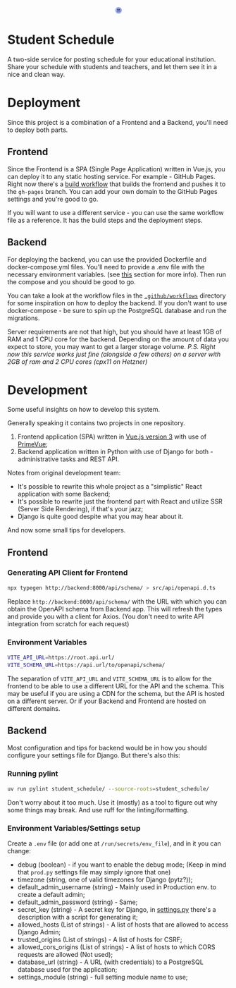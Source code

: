 <p align="center">
    <img max-width="256px" width="15rem" src="logo.svg" alt="Student Schedule Logo">
</p>

# Student Schedule
A two-side service for posting schedule for your educational institution.
Share your schedule with students and teachers, and let them see it in a nice and clean way.

# Deployment

Since this project is a combination of a Frontend and a Backend, you'll need to deploy both parts.

## Frontend

Since the Frontend is a SPA (Single Page Application) written in Vue.js, you can deploy it to any static hosting service.
For example - GitHub Pages.
Right now there's a [build workflow](/.github/workflows/frontend.yml) that builds the frontend and pushes it to the `gh-pages` branch.
You can add your own domain to the GitHub Pages settings and you're good to go.

If you will want to use a different service - you can use the same workflow file as a reference.
It has the build steps and the deployment steps.

## Backend

For deploying the backend, you can use the provided Dockerfile and docker-compose.yml files.
You'll need to provide a .env file with the necessary environment variables. (see [this](#environment-variablessettings-setup) section for more info).
Then run the compose and you should be good to go.

You can take a look at the workflow files in the [`.github/workflows`](/.github/workflows/) directory for some inspiration on how to deploy the backend.
If you don't want to use docker-compose - be sure to spin up the PostgreSQL database and run the migrations.

Server requirements are not that high, but you should have at least 1GB of RAM and 1 CPU core for the backend.
Depending on the amount of data you expect to store, you may want to get a larger storage volume.
*P.S. Right now this service works just fine (alongside a few others) on a server with 2GB of ram and 2 CPU cores (cpx11 on Hetzner)*


# Development
Some useful insights on how to develop this system.

Generally speaking it contains two projects in one repository.
1. Frontend application (SPA) written in [Vue.js version 3](https://vuejs.org/) with use of [PrimeVue](https://primevue.org/);
2. Backend application written in Python with use of Django for both - administrative tasks and REST API.

Notes from original development team:
- It's possible to rewrite this whole project as a "simplistic" React application with some Backend;
- It's possible to rewrite just the frontend part with React and utilize SSR (Server Side Rendering), if that's your jazz;
- Django is quite good despite what you may hear about it.

And now some small tips for developers.

## Frontend
### Generating API Client for Frontend
```bash
npx typegen http://backend:8000/api/schema/ > src/api/openapi.d.ts
```
Replace `http://backend:8000/api/schema/` with the URL with which you can obtain the OpenAPI schema from Backend app.
This will refresh the types and provide you with a client for Axios. (You don't need to write API integration from scratch for each request)

### Environment Variables
```bash
VITE_API_URL=https://root.api.url/
VITE_SCHEMA_URL=https://api.url/to/openapi/schema/
```
The separation of `VITE_API_URL` and `VITE_SCHEMA_URL` is to allow for the frontend to be able to use a different URL for the API and the schema.
This may be useful if you are using a CDN for the schema, but the API is hosted on a different server.
Or if your Backend and Frontend are hosted on different domains.

## Backend
Most configuration and tips for backend would be in how you should configure your settings file for Django.
But there's also this:
### Running pylint
```bash
uv run pylint student_schedule/ --source-roots=student_schedule/
```

Don't worry about it too much. Use it (mostly) as a tool to figure out why some things may break.
And use ruff for the linting/formatting.

### Environment Variables/Settings setup
Create a `.env` file (or add one at `/run/secrets/env_file`), and in it you can change:
- debug (boolean) - if you want to enable the debug mode; (Keep in mind that `prod.py` settings file may simply ignore that one)
- timezone (string, one of valid timezones for Django (pytz?));
- default_admin_username (string) - Mainly used in Production env. to create a default admin;
- default_admin_password (string) - Same;
- secret_key (string) - A secret key for Django, in [settings.py](/student_schedule/student_schedule/settings.py) there's a description with a script for generating it;
- allowed_hosts (List of strings) - A list of hosts that are allowed to access Django Admin;
- trusted_origins (List of strings) - A list of hosts for CSRF;
- allowed_cors_origins (List of strings) - A list of hosts to which CORS requests are allowed (Not used);
- database_url (string) - A URL (with credentials) to a PostgreSQL database used for the application;
- settings_module (string) - full setting module name to use;